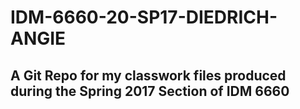 # IDM-6660-20-SP17-DIEDRICH-ANGIE

## A Git Repo for my classwork files produced during the Spring 2017 Section of IDM 6660
